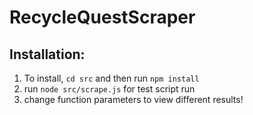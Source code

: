 # RecycleQuestScraper


## Installation: 
1. To install, `cd src` and then run `npm install`
2. run `node src/scrape.js` for test script run 
3. change function parameters to view different results!